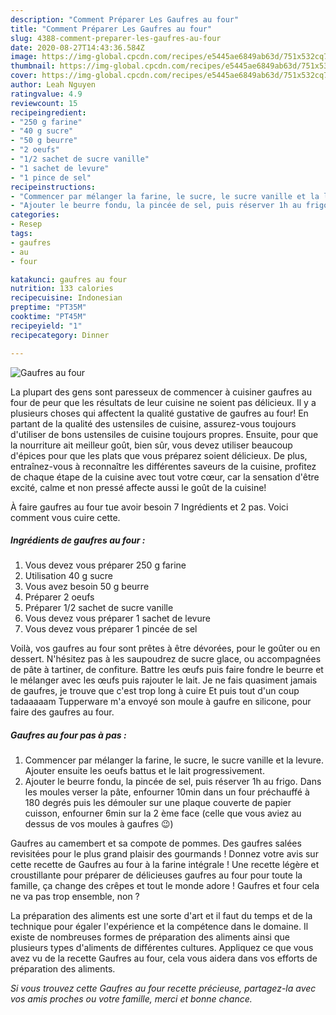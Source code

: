 ```yaml
---
description: "Comment Préparer Les Gaufres au four"
title: "Comment Préparer Les Gaufres au four"
slug: 4388-comment-preparer-les-gaufres-au-four
date: 2020-08-27T14:43:36.584Z
image: https://img-global.cpcdn.com/recipes/e5445ae6849ab63d/751x532cq70/gaufres-au-four-photo-principale-de-la-recette.jpg
thumbnail: https://img-global.cpcdn.com/recipes/e5445ae6849ab63d/751x532cq70/gaufres-au-four-photo-principale-de-la-recette.jpg
cover: https://img-global.cpcdn.com/recipes/e5445ae6849ab63d/751x532cq70/gaufres-au-four-photo-principale-de-la-recette.jpg
author: Leah Nguyen
ratingvalue: 4.9
reviewcount: 15
recipeingredient:
- "250 g farine"
- "40 g sucre"
- "50 g beurre"
- "2 oeufs"
- "1/2 sachet de sucre vanille"
- "1 sachet de levure"
- "1 pince de sel"
recipeinstructions:
- "Commencer par mélanger la farine, le sucre, le sucre vanille et la levure. Ajouter ensuite les oeufs battus et le lait progressivement."
- "Ajouter le beurre fondu, la pincée de sel, puis réserver 1h au frigo. Dans les moules verser la pâte, enfourner 10min dans un four préchauffé à 180 degrés puis les démouler sur une plaque couverte de papier cuisson, enfourner 6min sur la 2 ème face (celle que vous aviez au dessus de vos moules à gaufres 😉)"
categories:
- Resep
tags:
- gaufres
- au
- four

katakunci: gaufres au four 
nutrition: 133 calories
recipecuisine: Indonesian
preptime: "PT35M"
cooktime: "PT45M"
recipeyield: "1"
recipecategory: Dinner

---
```



![Gaufres au four](https://img-global.cpcdn.com/recipes/e5445ae6849ab63d/751x532cq70/gaufres-au-four-photo-principale-de-la-recette.jpg)

La plupart des gens sont paresseux de commencer à cuisiner gaufres au four de peur que les résultats de leur cuisine ne soient pas délicieux. Il y a plusieurs choses qui affectent la qualité gustative de gaufres au four! En partant de la qualité des ustensiles de cuisine, assurez-vous toujours d'utiliser de bons ustensiles de cuisine toujours propres. Ensuite, pour que la nourriture ait meilleur goût, bien sûr, vous devez utiliser beaucoup d'épices pour que les plats que vous préparez soient délicieux. De plus, entraînez-vous à reconnaître les différentes saveurs de la cuisine, profitez de chaque étape de la cuisine avec tout votre cœur, car la sensation d'être excité, calme et non pressé affecte aussi le goût de la cuisine!

<!--inarticleads1-->

À faire gaufres au four tue avoir besoin 7 Ingrédients et 2 pas. Voici comment vous cuire cette.

##### Ingrédients de gaufres au four :

1. Vous devez vous préparer 250 g farine
1. Utilisation 40 g sucre
1. Vous avez besoin 50 g beurre
1. Préparer 2 oeufs
1. Préparer 1/2 sachet de sucre vanille
1. Vous devez vous préparer 1 sachet de levure
1. Vous devez vous préparer 1 pincée de sel


Voilà, vos gaufres au four sont prêtes à être dévorées, pour le goûter ou en dessert. N&#39;hésitez pas à les saupoudrez de sucre glace, ou accompagnées de pâte à tartiner, de confiture. Battre les œufs puis faire fondre le beurre et le mélanger avec les œufs puis rajouter le lait. Je ne fais quasiment jamais de gaufres, je trouve que c&#39;est trop long à cuire Et puis tout d&#39;un coup tadaaaaam Tupperware m&#39;a envoyé son moule à gaufre en silicone, pour faire des gaufres au four. 

<!--inarticleads2-->

##### Gaufres au four pas à pas :

1. Commencer par mélanger la farine, le sucre, le sucre vanille et la levure. Ajouter ensuite les oeufs battus et le lait progressivement.
1. Ajouter le beurre fondu, la pincée de sel, puis réserver 1h au frigo. Dans les moules verser la pâte, enfourner 10min dans un four préchauffé à 180 degrés puis les démouler sur une plaque couverte de papier cuisson, enfourner 6min sur la 2 ème face (celle que vous aviez au dessus de vos moules à gaufres 😉)


Gaufres au camembert et sa compote de pommes. Des gaufres salées revisitées pour le plus grand plaisir des gourmands ! Donnez votre avis sur cette recette de Gaufres au four à la farine intégrale ! Une recette légère et croustillante pour préparer de délicieuses gaufres au four pour toute la famille, ça change des crêpes et tout le monde adore ! Gaufres et four cela ne va pas trop ensemble, non ? 

<!--inarticleads1-->

<p>
La préparation des aliments est une sorte d'art et il faut du temps et de la technique pour égaler l'expérience et la compétence dans le domaine. Il existe de nombreuses formes de préparation des aliments ainsi que plusieurs types d'aliments de différentes cultures. Appliquez ce que vous avez vu de la recette Gaufres au four, cela vous aidera dans vos efforts de préparation des aliments.
</p>

<p>
<i>Si vous trouvez cette Gaufres au four recette précieuse, partagez-la avec vos amis proches ou votre famille, merci et bonne chance.</i>
</p>
